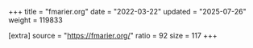 +++
title = "fmarier.org"
date = "2022-03-22"
updated = "2025-07-26"
weight = 119833

[extra]
source = "https://fmarier.org/"
ratio = 92
size = 117
+++
